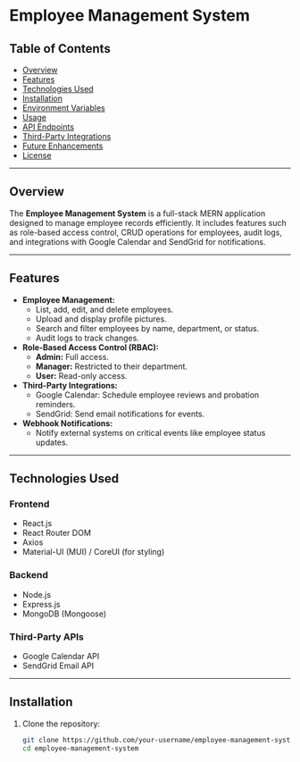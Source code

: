 # **Employee Management System**

## **Table of Contents**
- [Overview](#overview)
- [Features](#features)
- [Technologies Used](#technologies-used)
- [Installation](#installation)
- [Environment Variables](#environment-variables)
- [Usage](#usage)
- [API Endpoints](#api-endpoints)
- [Third-Party Integrations](#third-party-integrations)
- [Future Enhancements](#future-enhancements)
- [License](#license)

---

## **Overview**
The **Employee Management System** is a full-stack MERN application designed to manage employee records efficiently. It includes features such as role-based access control, CRUD operations for employees, audit logs, and integrations with Google Calendar and SendGrid for notifications.

---

## **Features**
- **Employee Management:**
  - List, add, edit, and delete employees.
  - Upload and display profile pictures.
  - Search and filter employees by name, department, or status.
  - Audit logs to track changes.
- **Role-Based Access Control (RBAC):**
  - **Admin:** Full access.
  - **Manager:** Restricted to their department.
  - **User:** Read-only access.
- **Third-Party Integrations:**
  - Google Calendar: Schedule employee reviews and probation reminders.
  - SendGrid: Send email notifications for events.
- **Webhook Notifications:**
  - Notify external systems on critical events like employee status updates.

---

## **Technologies Used**
### **Frontend**
- React.js
- React Router DOM
- Axios
- Material-UI (MUI) / CoreUI (for styling)

### **Backend**
- Node.js
- Express.js
- MongoDB (Mongoose)

### **Third-Party APIs**
- Google Calendar API
- SendGrid Email API

---

## **Installation**
1. Clone the repository:
   ```bash
   git clone https://github.com/your-username/employee-management-system.git
   cd employee-management-system
